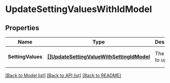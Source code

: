 # UpdateSettingValuesWithIdModel

## Properties
Name | Type | Description | Notes
------------ | ------------- | ------------- | -------------
**SettingValues** | [**[]UpdateSettingValueWithSettingIdModel**](UpdateSettingValueWithSettingIdModel.md) | The values to update. | [optional] [default to null]

[[Back to Model list]](../README.md#documentation-for-models) [[Back to API list]](../README.md#documentation-for-api-endpoints) [[Back to README]](../README.md)

